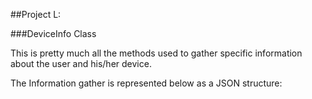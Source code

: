 ##Project L: 

###DeviceInfo Class

This is pretty much all the methods used to gather specific information about the user and his/her device.

The Information gather is represented below as a JSON structure:

```json












```


